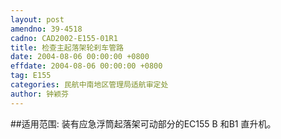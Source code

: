 ```yaml
---
layout: post
amendno: 39-4518
cadno: CAD2002-E155-01R1
title: 检查主起落架轮刹车管路
date: 2004-08-06 00:00:00 +0800
effdate: 2004-08-06 00:00:00 +0800
tag: E155
categories: 民航中南地区管理局适航审定处
author: 钟颖芬
---
```


##适用范围:
装有应急浮筒起落架可动部分的EC155 B 和B1 直升机。

